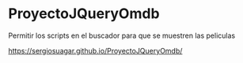 # ProyectoJQueryOmdb
Permitir los scripts en el buscador para que se muestren las peliculas

https://sergiosuagar.github.io/ProyectoJQueryOmdb/
